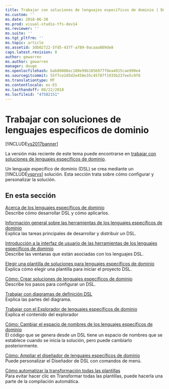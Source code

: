 ```yaml
---
title: Trabajar con soluciones de lenguajes específicos de dominio | Documentos de Microsoft
ms.custom: ''
ms.date: 2018-06-30
ms.prod: visual-studio-tfs-dev14
ms.reviewer: ''
ms.suite: ''
ms.tgt_pltfrm: ''
ms.topic: article
ms.assetid: 3db02722-5fd5-437f-a789-9acaaa809de8
caps.latest.revision: 8
author: gewarren
ms.author: gewarren
manager: douge
ms.openlocfilehash: bab89088ec189e99b1856977f8ea4915cae999e4
ms.sourcegitcommit: 55f7ce2d5d2e458e35c45787f1935b237ee5c9f8
ms.translationtype: MT
ms.contentlocale: es-ES
ms.lasthandoff: 08/22/2018
ms.locfileid: "47582151"
---
```

# <a name="working-with-domain-specific-language-solutions"></a>Trabajar con soluciones de lenguajes específicos de dominio
[!INCLUDE[vs2017banner](../includes/vs2017banner.md)]

La versión más reciente de este tema puede encontrarse en [trabajar con soluciones de lenguajes específicos de dominio](https://docs.microsoft.com/visualstudio/modeling/working-with-domain-specific-language-solutions).  
  
Un lenguaje específico de dominio (DSL) se crea mediante un [!INCLUDE[vsprvs](../includes/vsprvs-md.md)] solución. Esta sección trata sobre cómo configurar y personalizar la solución.  
  
## <a name="in-this-section"></a>En esta sección  
 [Acerca de los lenguajes específicos de dominio](../modeling/about-domain-specific-languages.md)  
 Describe cómo desarrollar DSL y cómo aplicarlos.  
  
 [Información general sobre las herramientas de los lenguajes específicos de dominio](../modeling/overview-of-domain-specific-language-tools.md)  
 Explica las tareas principales de desarrollar y distribuir un DSL.  
  
 [Introducción a la interfaz de usuario de las herramientas de los lenguajes específicos de dominio](../modeling/overview-of-the-domain-specific-language-tools-user-interface.md)  
 Describe las ventanas que están asociadas con los lenguajes DSL.  
  
 [Elegir una plantilla de soluciones para lenguajes específicos de dominio](../modeling/choosing-a-domain-specific-language-solution-template.md)  
 Explica cómo elegir una plantilla para iniciar el proyecto DSL.  
  
 [Cómo: Crear soluciones de lenguajes específicos de dominio](../modeling/how-to-create-a-domain-specific-language-solution.md)  
 Describe los pasos para configurar un DSL.  
  
 [Trabajar con diagramas de definición DSL](../modeling/working-with-the-dsl-definition-diagram.md)  
 Explica las partes del diagrama.  
  
 [Trabajar con el Explorador de lenguajes específicos de dominio](../modeling/working-with-the-domain-specific-language-explorer.md)  
 Explica el contenido del explorador  
  
 [Cómo: Cambiar el espacio de nombres de los lenguajes específicos de dominio](../modeling/how-to-change-the-namespace-of-a-domain-specific-language.md)  
 El código que se genera desde un DSL tiene un espacio de nombres que se establece cuando se inicia la solución, pero puede cambiarlo posteriormente.  
  
 [Cómo: Ampliar el diseñador de lenguajes específicos de dominio](../modeling/how-to-extend-the-domain-specific-language-designer.md)  
 Puede personalizar el Diseñador de DSL con comandos de menú.  
  
 [Cómo automatizar la transformación todas las plantillas](http://msdn.microsoft.com/en-us/b63cfe20-fe5e-47cc-9506-59b29bca768a)  
 Para evitar hacer clic en Transformar todas las plantillas, puede hacerla una parte de la compilación automática.



